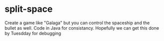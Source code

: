 # split-space
Create a game like "Galaga" but you can control the spaceship and the bullet as well. Code in Java for consistancy. Hopefully we can get this done by Tuesdday for debugging
